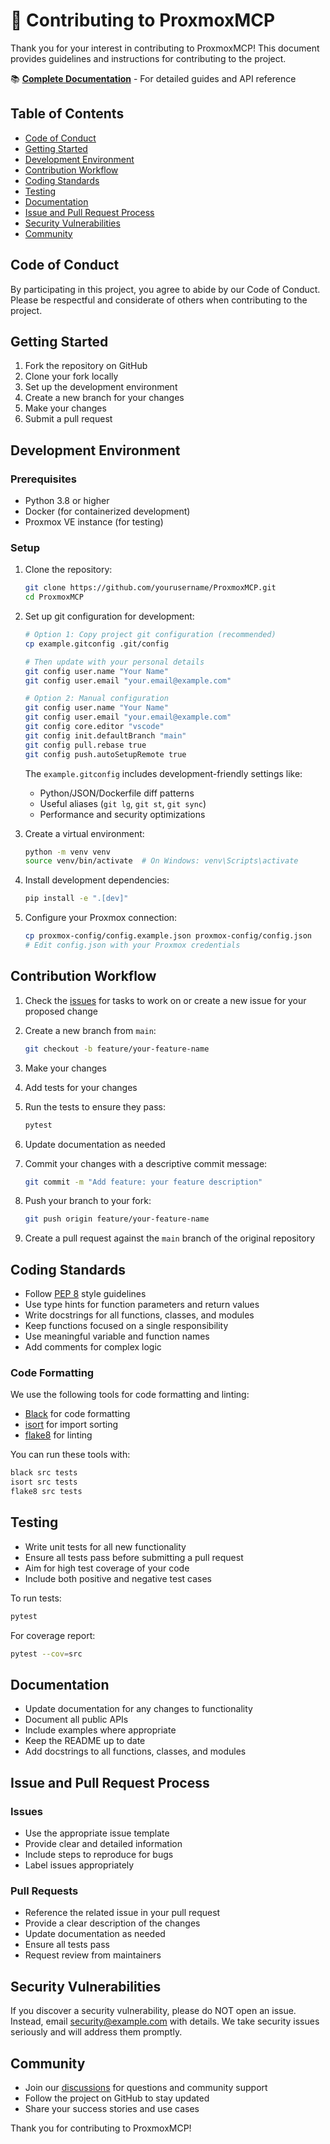 # 💁 Contributing to ProxmoxMCP

Thank you for your interest in contributing to ProxmoxMCP! This document provides
guidelines and instructions for contributing to the project.

📚 **[Complete Documentation](https://the-mothership.gitbook.io/proxmox-mcp/)** - For detailed guides and API reference

## Table of Contents

- [Code of Conduct](CONTRIBUTING.md#code-of-conduct)
- [Getting Started](CONTRIBUTING.md#getting-started)
- [Development Environment](CONTRIBUTING.md#development-environment)
- [Contribution Workflow](CONTRIBUTING.md#contribution-workflow)
- [Coding Standards](CONTRIBUTING.md#coding-standards)
- [Testing](CONTRIBUTING.md#testing)
- [Documentation](CONTRIBUTING.md#documentation)
- [Issue and Pull Request Process](CONTRIBUTING.md#issue-and-pull-request-process)
- [Security Vulnerabilities](CONTRIBUTING.md#security-vulnerabilities)
- [Community](CONTRIBUTING.md#community)

## Code of Conduct

By participating in this project, you agree to abide by our Code of Conduct. Please be
respectful and considerate of others when contributing to the project.

## Getting Started

1. Fork the repository on GitHub
2. Clone your fork locally
3. Set up the development environment
4. Create a new branch for your changes
5. Make your changes
6. Submit a pull request

## Development Environment

### Prerequisites

- Python 3.8 or higher
- Docker (for containerized development)
- Proxmox VE instance (for testing)

### Setup

1. Clone the repository:

   ```bash
   git clone https://github.com/yourusername/ProxmoxMCP.git
   cd ProxmoxMCP
   ```

2. Set up git configuration for development:

   ```bash
   # Option 1: Copy project git configuration (recommended)
   cp example.gitconfig .git/config

   # Then update with your personal details
   git config user.name "Your Name"
   git config user.email "your.email@example.com"

   # Option 2: Manual configuration
   git config user.name "Your Name"
   git config user.email "your.email@example.com"
   git config core.editor "vscode"
   git config init.defaultBranch "main"
   git config pull.rebase true
   git config push.autoSetupRemote true
   ```

   The `example.gitconfig` includes development-friendly settings like:

   - Python/JSON/Dockerfile diff patterns
   - Useful aliases (`git lg`, `git st`, `git sync`)
   - Performance and security optimizations

3. Create a virtual environment:

   ```bash
   python -m venv venv
   source venv/bin/activate  # On Windows: venv\Scripts\activate
   ```

4. Install development dependencies:

   ```bash
   pip install -e ".[dev]"
   ```

5. Configure your Proxmox connection:

   ```bash
   cp proxmox-config/config.example.json proxmox-config/config.json
   # Edit config.json with your Proxmox credentials
   ```

## Contribution Workflow

1. Check the [issues](https://github.com/yourusername/ProxmoxMCP/issues) for tasks to
   work on or create a new issue for your proposed change
2. Create a new branch from `main`:

   ```bash
   git checkout -b feature/your-feature-name
   ```

3. Make your changes
4. Add tests for your changes
5. Run the tests to ensure they pass:

   ```bash
   pytest
   ```

6. Update documentation as needed
7. Commit your changes with a descriptive commit message:

   ```bash
   git commit -m "Add feature: your feature description"
   ```

8. Push your branch to your fork:

   ```bash
   git push origin feature/your-feature-name
   ```

9. Create a pull request against the `main` branch of the original repository

## Coding Standards

- Follow [PEP 8](https://www.python.org/dev/peps/pep-0008/) style guidelines
- Use type hints for function parameters and return values
- Write docstrings for all functions, classes, and modules
- Keep functions focused on a single responsibility
- Use meaningful variable and function names
- Add comments for complex logic

### Code Formatting

We use the following tools for code formatting and linting:

- [Black](https://black.readthedocs.io/) for code formatting
- [isort](https://pycqa.github.io/isort/) for import sorting
- [flake8](https://flake8.pycqa.org/) for linting

You can run these tools with:

```bash
black src tests
isort src tests
flake8 src tests
```

## Testing

- Write unit tests for all new functionality
- Ensure all tests pass before submitting a pull request
- Aim for high test coverage of your code
- Include both positive and negative test cases

To run tests:

```bash
pytest
```

For coverage report:

```bash
pytest --cov=src
```

## Documentation

- Update documentation for any changes to functionality
- Document all public APIs
- Include examples where appropriate
- Keep the README up to date
- Add docstrings to all functions, classes, and modules

## Issue and Pull Request Process

### Issues

- Use the appropriate issue template
- Provide clear and detailed information
- Include steps to reproduce for bugs
- Label issues appropriately

### Pull Requests

- Reference the related issue in your pull request
- Provide a clear description of the changes
- Update documentation as needed
- Ensure all tests pass
- Request review from maintainers

## Security Vulnerabilities

If you discover a security vulnerability, please do NOT open an issue. Instead, email
[security@example.com](mailto:security@example.com) with details. We take security issues
seriously and will address them promptly.

## Community

- Join our [discussions](https://github.com/yourusername/ProxmoxMCP/discussions) for questions and community support
- Follow the project on GitHub to stay updated
- Share your success stories and use cases

Thank you for contributing to ProxmoxMCP!
